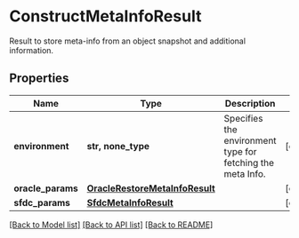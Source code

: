 # ConstructMetaInfoResult

Result to store meta-info from an object snapshot and additional information.

## Properties
Name | Type | Description | Notes
------------ | ------------- | ------------- | -------------
**environment** | **str, none_type** | Specifies the environment type for fetching the meta Info. | [optional] 
**oracle_params** | [**OracleRestoreMetaInfoResult**](OracleRestoreMetaInfoResult.md) |  | [optional] 
**sfdc_params** | [**SfdcMetaInfoResult**](SfdcMetaInfoResult.md) |  | [optional] 

[[Back to Model list]](../README.md#documentation-for-models) [[Back to API list]](../README.md#documentation-for-api-endpoints) [[Back to README]](../README.md)


